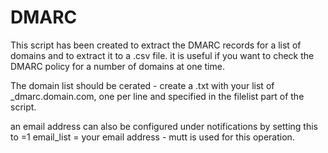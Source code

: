 # DMARC
This script has been created to extract the DMARC records for a list of domains and to extract it to a .csv file. it is useful if you want to check the DMARC policy for a number of domains at one time. 

The domain list should be cerated - create a .txt with your list of _dmarc.domain.com, one per line and specified in the filelist part of the script.

an email address can also be configured under notifications by setting this to =1
email_list = your email address - mutt is used for this operation. 
